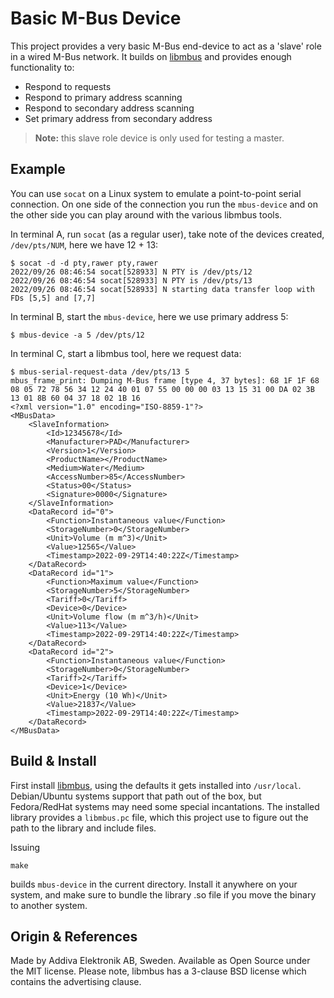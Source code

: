Basic M-Bus Device
==================

This project provides a very basic M-Bus end-device to act as a 'slave'
role in a wired M-Bus network.  It builds on [libmbus][1] and provides
enough functionality to:

 - Respond to requests
 - Respond to primary address scanning
 - Respond to secondary address scanning
 - Set primary address from secondary address

> **Note:** this slave role device is only used for testing a master.


Example
-------

You can use `socat` on a Linux system to emulate a point-to-point serial
connection.  On one side of the connection you run the `mbus-device` and
on the other side you can play around with the various libmbus tools.

In terminal A, run `socat` (as a regular user), take note of the devices
created, `/dev/pts/NUM`, here we have 12 + 13:

    $ socat -d -d pty,rawer pty,rawer
    2022/09/26 08:46:54 socat[528933] N PTY is /dev/pts/12
    2022/09/26 08:46:54 socat[528933] N PTY is /dev/pts/13
    2022/09/26 08:46:54 socat[528933] N starting data transfer loop with FDs [5,5] and [7,7]

In terminal B, start the `mbus-device`, here we use primary address 5:

    $ mbus-device -a 5 /dev/pts/12

In terminal C, start a libmbus tool, here we request data:

    $ mbus-serial-request-data /dev/pts/13 5
    mbus_frame_print: Dumping M-Bus frame [type 4, 37 bytes]: 68 1F 1F 68 08 05 72 78 56 34 12 24 40 01 07 55 00 00 00 03 13 15 31 00 DA 02 3B 13 01 8B 60 04 37 18 02 1B 16 
    <?xml version="1.0" encoding="ISO-8859-1"?>
    <MBusData>
        <SlaveInformation>
            <Id>12345678</Id>
            <Manufacturer>PAD</Manufacturer>
            <Version>1</Version>
            <ProductName></ProductName>
            <Medium>Water</Medium>
            <AccessNumber>85</AccessNumber>
            <Status>00</Status>
            <Signature>0000</Signature>
        </SlaveInformation>
        <DataRecord id="0">
            <Function>Instantaneous value</Function>
            <StorageNumber>0</StorageNumber>
            <Unit>Volume (m m^3)</Unit>
            <Value>12565</Value>
            <Timestamp>2022-09-29T14:40:22Z</Timestamp>
        </DataRecord>
        <DataRecord id="1">
            <Function>Maximum value</Function>
            <StorageNumber>5</StorageNumber>
            <Tariff>0</Tariff>
            <Device>0</Device>
            <Unit>Volume flow (m m^3/h)</Unit>
            <Value>113</Value>
            <Timestamp>2022-09-29T14:40:22Z</Timestamp>
        </DataRecord>
        <DataRecord id="2">
            <Function>Instantaneous value</Function>
            <StorageNumber>0</StorageNumber>
            <Tariff>2</Tariff>
            <Device>1</Device>
            <Unit>Energy (10 Wh)</Unit>
            <Value>21837</Value>
            <Timestamp>2022-09-29T14:40:22Z</Timestamp>
        </DataRecord>
    </MBusData>


Build & Install
---------------

First install [libmbus][1], using the defaults it gets installed into
`/usr/local`.  Debian/Ubuntu systems support that path out of the box,
but Fedora/RedHat systems may need some special incantations.  The
installed library provides a `libmbus.pc` file, which this project use
to figure out the path to the library and include files.

Issuing

    make

builds `mbus-device` in the current directory.  Install it anywhere on
your system, and make sure to bundle the library .so file if you move
the binary to another system.


Origin & References
-------------------

Made by Addiva Elektronik AB, Sweden.  Available as Open Source under
the MIT license.  Please note, libmbus has a 3-clause BSD license which
contains the advertising clause.

[1]: https://github.com/rscada/libmbus
